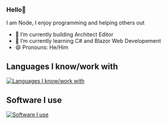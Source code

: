 ### Hello👋

I am Node, I enjoy programming and helping others out

- 🔭 I’m currently building Architect Editor
- 🌱 I’m currently learning C# and Blazor Web Developement
- 😄 Pronouns: He/Him

## Languages I know/work with
[![Languages I know/work with](https://skills.thijs.gg/icons?i=react,nodejs,js,ts,css,html,expressjs,java,cs,dotnet,rust)](https://skills.thijs.gg)

## Software I use
[![Software I use](https://skills.thijs.gg/icons?i=visualstudio,vscode,blender,unity)](https://skills.thijs.gg)
